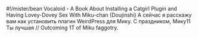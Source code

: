 #!/mister/bean
Vocaloid - A Book About Installing a Catgirl Plugin and Having Lovey-Dovey Sex With Miku-chan (Doujinshi)
А сейчас я расскажу вам как установить плагин WeirdPress для Мику.
С праздником, Мику11 Ты лучшая // Outcoming 1T of Miku faggotry.
